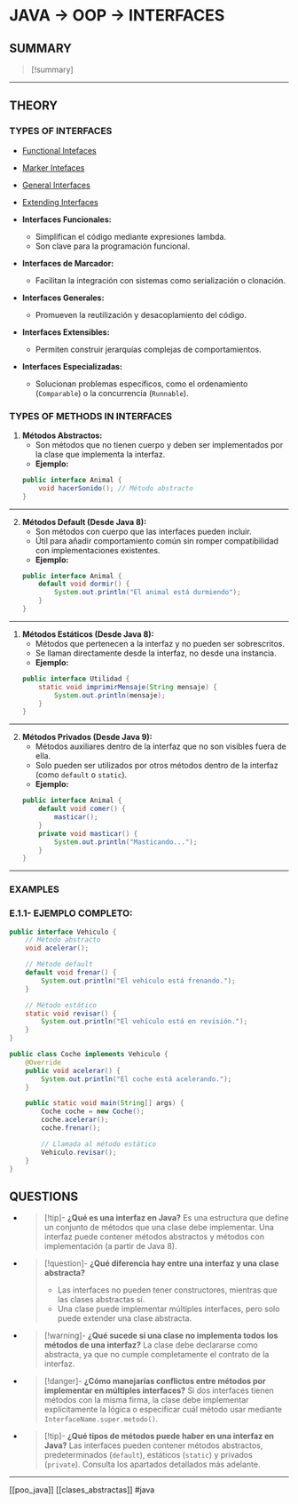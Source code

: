 # JAVA -> OOP -> INTERFACES
## SUMMARY
> [!summary]
> 
- - - 
## THEORY

### TYPES OF INTERFACES
- [Functional Intefaces](javafunctionalinterfaces.md)
-  [Marker Intefaces](java_markerinterfaces.md)
- [General Interfaces](javainterfaces.md)
- [Extending Interfaces](javaextendinginterfaces.md)

- **Interfaces Funcionales:**
    
    - Simplifican el código mediante expresiones lambda.
    - Son clave para la programación funcional.
- **Interfaces de Marcador:**
    
    - Facilitan la integración con sistemas como serialización o clonación.
- **Interfaces Generales:**
    
    - Promueven la reutilización y desacoplamiento del código.
- **Interfaces Extensibles:**
    
    - Permiten construir jerarquías complejas de comportamientos.
- **Interfaces Especializadas:**
    
    - Solucionan problemas específicos, como el ordenamiento (`Comparable`) o la concurrencia (`Runnable`).

### TYPES OF METHODS IN INTERFACES

1. **Métodos Abstractos:**
    - Son métodos que no tienen cuerpo y deben ser implementados por la clase que implementa la interfaz.
    - **Ejemplo:**
    ```java
    public interface Animal {
        void hacerSonido(); // Método abstracto
    }
    ```


---

2. **Métodos Default (Desde Java 8):**
    - Son métodos con cuerpo que las interfaces pueden incluir.
    - Útil para añadir comportamiento común sin romper compatibilidad con implementaciones existentes.
    - **Ejemplo:**
    ```java
    public interface Animal {
        default void dormir() {
            System.out.println("El animal está durmiendo");
        }
    }
    ```

---

1. **Métodos Estáticos (Desde Java 8):**
    - Métodos que pertenecen a la interfaz y no pueden ser sobrescritos.
    - Se llaman directamente desde la interfaz, no desde una instancia.
    - **Ejemplo:**
    ```java
    public interface Utilidad {
        static void imprimirMensaje(String mensaje) {
            System.out.println(mensaje);
        }
    }
    ```


---

2. **Métodos Privados (Desde Java 9):**
    - Métodos auxiliares dentro de la interfaz que no son visibles fuera de ella.
    - Solo pueden ser utilizados por otros métodos dentro de la interfaz (como `default` o `static`).
    - **Ejemplo:**
    ```java
    public interface Animal {
        default void comer() {
            masticar();
        }
        private void masticar() {
            System.out.println("Masticando...");
        }
    }
    ```

---

### EXAMPLES

### E.1.1- **EJEMPLO COMPLETO:**
```java
public interface Vehiculo {
    // Método abstracto
    void acelerar();

    // Método default
    default void frenar() {
        System.out.println("El vehículo está frenando.");
    }

    // Método estático
    static void revisar() {
        System.out.println("El vehículo está en revisión.");
    }
}

public class Coche implements Vehiculo {
    @Override
    public void acelerar() {
        System.out.println("El coche está acelerando.");
    }

    public static void main(String[] args) {
        Coche coche = new Coche();
        coche.acelerar();
        coche.frenar();

        // Llamada al método estático
        Vehiculo.revisar();
    }
}
```
## QUESTIONS

- > [!tip]- **¿Qué es una interfaz en Java?**
    Es una estructura que define un conjunto de métodos que una clase debe implementar. Una interfaz puede contener métodos abstractos y métodos con implementación (a partir de Java 8).

- > [!question]- **¿Qué diferencia hay entre una interfaz y una clase abstracta?**
    >- Las interfaces no pueden tener constructores, mientras que las clases abstractas sí.
    >- Una clase puede implementar múltiples interfaces, pero solo puede extender una clase abstracta.

- > [!warning]- **¿Qué sucede si una clase no implementa todos los métodos de una interfaz?**
    La clase debe declararse como abstracta, ya que no cumple completamente el contrato de la interfaz.

- > [!danger]- **¿Cómo manejarías conflictos entre métodos por implementar en múltiples interfaces?**
    Si dos interfaces tienen métodos con la misma firma, la clase debe implementar explícitamente la lógica o especificar cuál método usar mediante `InterfaceName.super.metodo()`.

- > [!tip]- **¿Qué tipos de métodos puede haber en una interfaz en Java?**
    Las interfaces pueden contener métodos abstractos, predeterminados (`default`), estáticos (`static`) y privados (`private`). Consulta los apartados detallados más adelante.

- - - 
[[poo_java]] [[clases_abstractas]] #java